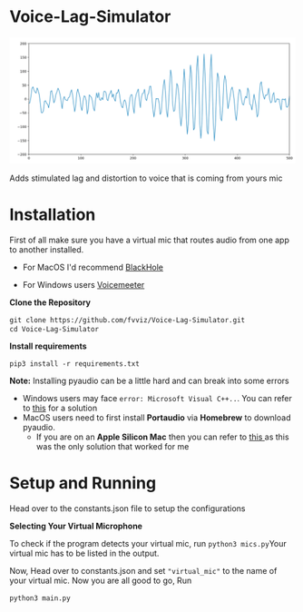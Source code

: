 # Voice-Lag-Simulator
![img.png](img.png)

Adds stimulated lag and distortion to voice that is coming from yours mic

# Installation
First of all make sure you have a virtual mic that routes audio from one app to another installed. 

- For MacOS I'd recommend <a href="https://github.com/ExistentialAudio/BlackHole"> BlackHole </a>  

- For Windows users <a href="https://vb-audio.com/Voicemeeter/index.htm"> Voicemeeter </a> 

**Clone the Repository**
```
git clone https://github.com/fvviz/Voice-Lag-Simulator.git 
cd Voice-Lag-Simulator
```

**Install requirements**
```
pip3 install -r requirements.txt
```

**Note:** Installing pyaudio can be a little hard and can break into some errors

- Windows users may face `error: Microsoft Visual C++..`. You can refer to <a href="https://stackoverflow.com/questions/59467023/getting-error-microsoft-visual-c-14-0-is-required-when-installing-pyaudio">this</a> for a solution
- MacOS users need to first install **Portaudio** via **Homebrew** to download pyaudio. 
  - If you are on an **Apple Silicon Mac** then you can refer to <a href="https://stackoverflow.com/questions/65709212/import-pyaudio-doesnt-work-symbol-not-found-pamaccore-setupchannelmap-on-ma"> this </a> as this was the only solution that worked for me

# Setup and Running

Head over to the constants.json file to setup the configurations

**Selecting Your Virtual Microphone**

To check if the program detects your virtual mic, run
`python3 mics.py`Your virtual mic has to be listed in the output. 

Now, Head over to constants.json and set `"virtual_mic"` to the name of your virtual mic. Now you are all good to go, Run

```
python3 main.py
```
